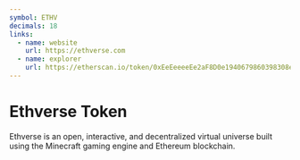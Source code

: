 ```yaml
---
symbol: ETHV
decimals: 18
links:
  - name: website
    url: https://ethverse.com
  - name: explorer
    url: https://etherscan.io/token/0xEeEeeeeEe2aF8D0e1940679860398308e0eF24d6
---
```


# Ethverse Token

Ethverse is an open, interactive, and decentralized virtual universe built using the Minecraft gaming engine and Ethereum blockchain.
